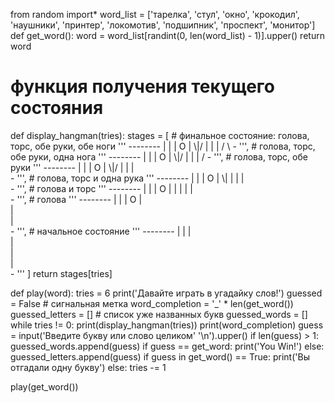from random import*
word_list = ['тарелка', 'стул', 'окно', 'крокодил', 'наушники', 'принтер', 'локомотив', 'подшипник', 'проспект', 'монитор']
def get_word():
  word = word_list[randint(0, len(word_list) - 1)].upper()
  return word
# функция получения текущего состояния
def display_hangman(tries):
    stages = [  # финальное состояние: голова, торс, обе руки, обе ноги
                '''
                   --------
                   |      |
                   |      O
                   |     \\|/
                   |      |
                   |     / \\
                   -
                ''',
                # голова, торс, обе руки, одна нога
                '''
                   --------
                   |      |
                   |      O
                   |     \\|/
                   |      |
                   |     / 
                   -
                ''',
                # голова, торс, обе руки
                '''
                   --------
                   |      |
                   |      O
                   |     \\|/
                   |      |
                   |      
                   -
                ''',
                # голова, торс и одна рука
                '''
                   --------
                   |      |
                   |      O
                   |     \\|
                   |      |
                   |     
                   -
                ''',
                # голова и торс
                '''
                   --------
                   |      |
                   |      O
                   |      |
                   |      |
                   |     
                   -
                ''',
                # голова
                '''
                   --------
                   |      |
                   |      O
                   |    
                   |      
                   |     
                   -
                ''',
                # начальное состояние
                '''
                   --------
                   |      |
                   |      
                   |    
                   |      
                   |     
                   -
                '''
    ]
    return stages[tries]

def play(word):
  tries = 6
  print('Давайте играть в угадайку слов!')
  guessed = False    # сигнальная метка
  word_completion = '_' * len(get_word())
  guessed_letters = []               # список уже названных букв
  guessed_words = []
  while tries != 0:
    print(display_hangman(tries))
    print(word_completion)
    guess = input('Введите букву или слово целиком' '\n').upper()
    if len(guess) > 1:
      guessed_words.append(guess)
      if guess == get_word:
        print('You Win!')
    else:
      guessed_letters.append(guess)
      if guess in get_word() == True:
        print('Вы отгадали одну букву')
      else:
        tries -= 1
      
play(get_word())
